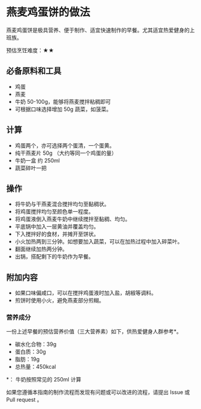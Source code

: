 # 燕麦鸡蛋饼的做法

燕麦鸡蛋饼是极具营养、便于制作、适宜快速制作的早餐。尤其适宜热爱健身的上班族。

预估烹饪难度：★★

## 必备原料和工具

- 鸡蛋
- 燕麦
- 牛奶 50-100g，能够将燕麦搅拌粘稠即可
- 可根据口味选择增加 50g 蔬菜，如菠菜。

## 计算

- 鸡蛋两个，亦可选择两个蛋清，一个蛋黄。
- 纯干燕麦片 50g （大约等同一个鸡蛋的量）
- 牛奶一盒 约 250ml
- 蔬菜碎叶一把

## 操作

- 将牛奶与干燕麦混合搅拌均匀至黏稠状。
- 将鸡蛋搅拌均匀至颜色单一程度。
- 将鸡蛋液倒入燕麦牛奶中继续搅拌至黏稠、均匀。
- 平底锅中加入一层黄油并覆盖均匀。
- 下入搅拌好的食材，并摊开至饼状。
- 小火加热两到三分钟。如想要加入蔬菜，可以在加热过程中加入碎菜叶。
- 翻面继续加热两分钟。
- 出锅，搭配剩下的牛奶作为早餐。

## 附加内容

- 如果口味偏咸口，可以在搅拌鸡蛋液时加入盐，胡椒等调料。
- 煎饼时使用小火，避免燕麦部分煎糊。

### 营养成分

一份上述早餐的预估营养价值（三大营养素）如下，供热爱健身人群参考*。

- 碳水化合物：39g
- 蛋白质：30g
- 脂肪：19g
- 总热量：450kcal

*： 牛奶按照常见的 250ml 计算

如果您遵循本指南的制作流程而发现有问题或可以改进的流程，请提出 Issue 或 Pull request 。
